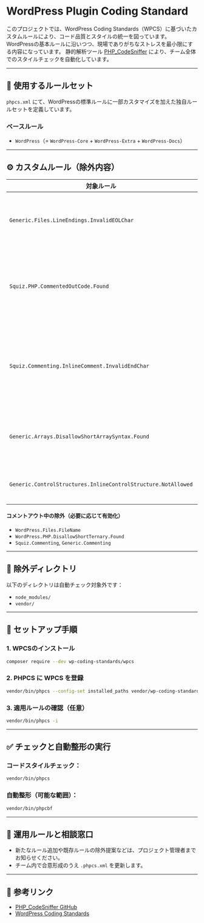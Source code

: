 # WordPress Plugin Coding Standard

このプロジェクトでは、WordPress Coding Standards（WPCS）に基づいたカスタムルールにより、コード品質とスタイルの統一を図っています。
WordPressの基本ルールに沿いつつ、現場でありがちなストレスを最小限にする内容になっています。
静的解析ツール [PHP_CodeSniffer](https://github.com/squizlabs/PHP_CodeSniffer) により、チーム全体でのスタイルチェックを自動化しています。

---

## 📌 使用するルールセット

`phpcs.xml` にて、WordPressの標準ルールに一部カスタマイズを加えた独自ルールセットを定義しています。

### ベースルール
- `WordPress`（= `WordPress-Core` + `WordPress-Extra` + `WordPress-Docs`）

---

## ⚙️ カスタムルール（除外内容）

| 対象ルール | 内容 | 理由 |
|------------|------|------|
| `Generic.Files.LineEndings.InvalidEOLChar` | 改行コード（\r\n, \n）を許容 | OS（Mac/Windows）間の開発環境差異に対応 |
| `Squiz.PHP.CommentedOutCode.Found` | コメントアウトされたコードを許容 | デバッグ用コードの一時保持を想定（最終的には削除推奨） |
| `Squiz.Commenting.InlineComment.InvalidEndChar` | コメントの末尾ピリオドを不要とする | 実用性を重視し、自然な記述を許容 |
| `Generic.Arrays.DisallowShortArraySyntax.Found` | `[]` の短縮配列構文を許可 | PHP 5.4以降の標準記法として許容 |
| `Generic.ControlStructures.InlineControlStructure.NotAllowed` | 一行 `if` 文を許容 | 簡潔なコードを許可し柔軟性を確保 |

#### コメントアウト中の除外（必要に応じて有効化）

- `WordPress.Files.FileName`  
- `WordPress.PHP.DisallowShortTernary.Found`  
- `Squiz.Commenting`, `Generic.Commenting`

---

## 🚫 除外ディレクトリ

以下のディレクトリは自動チェック対象外です：

- `node_modules/`
- `vendor/`

---

## 🧰 セットアップ手順

### 1. WPCSのインストール

```bash
composer require --dev wp-coding-standards/wpcs
```

### 2. PHPCS に WPCS を登録

```bash
vendor/bin/phpcs --config-set installed_paths vendor/wp-coding-standards/wpcs
```

### 3. 適用ルールの確認（任意）

```bash
vendor/bin/phpcs -i
```

---

## ✅ チェックと自動整形の実行

### コードスタイルチェック：

```bash
vendor/bin/phpcs
```

### 自動整形（可能な範囲）：

```bash
vendor/bin/phpcbf
```

---

## 💬 運用ルールと相談窓口

- 新たなルール追加や既存ルールの除外提案などは、プロジェクト管理者までお知らせください。
- チーム内で合意形成のうえ `.phpcs.xml` を更新します。

---

## 🔗 参考リンク

- [PHP_CodeSniffer GitHub](https://github.com/squizlabs/PHP_CodeSniffer)
- [WordPress Coding Standards](https://github.com/WordPress/WordPress-Coding-Standards)
